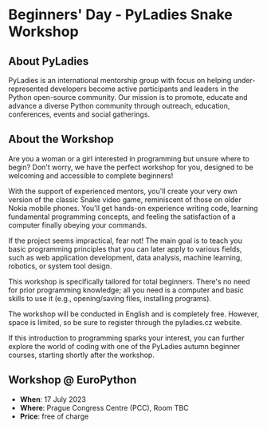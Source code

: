 # Beginners' Day - PyLadies Snake Workshop
## About PyLadies
PyLadies is an international mentorship group with focus on helping under-represented developers become active participants and leaders in the Python open-source community.
Our mission is to promote, educate and advance a diverse Python community through outreach, education, conferences, events and social gatherings.

## About the Workshop 
Are you a woman or a girl interested in programming but unsure where to begin? Don't worry, we have the perfect workshop for you, designed to be welcoming and accessible to complete beginners!

With the support of experienced mentors, you'll create your very own version of the classic Snake video game, reminiscent of those on older Nokia mobile phones. You'll get hands-on experience writing code, learning fundamental programming concepts, and feeling the satisfaction of a computer finally obeying your commands.

If the project seems impractical, fear not! The main goal is to teach you basic programming principles that you can later apply to various fields, such as web application development, data analysis, machine learning, robotics, or system tool design.

This workshop is specifically tailored for total beginners. There's no need for prior programming knowledge; all you need is a computer and basic skills to use it (e.g., opening/saving files, installing programs).

The workshop will be conducted in English and is completely free. However, space is limited, so be sure to register through the pyladies.cz website.

If this introduction to programming sparks your interest, you can further explore the world of coding with one of the PyLadies autumn beginner courses, starting shortly after the workshop.

## Workshop @ EuroPython 

- **When**: 17 July 2023
- **Where**: Prague Congress Centre (PCC), Room TBC
- **Price**: free of charge 